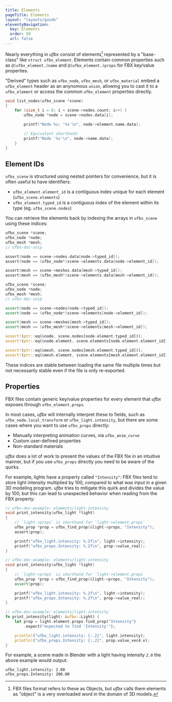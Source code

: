 ```yaml
---
title: Elements
pageTitle: Elements
layout: "layouts/guide"
eleventyNavigation:
  key: Elements
  order: 50
  url: false
---
```


Nearly everything in *ufbx* consist of elements[^1] represented by a "base-class" like `struct ufbx_element`.
Elements contain common properties such as `@(ufbx_element.)name` and `@(ufbx_element.)props` for FBX key/value properties.

"Derived" types such as `ufbx_node`, `ufbx_mesh`, or `ufbx_material` embed a `ufbx_element` header as an anynomous `union`,
allowing you to cast it to a `ufbx_element` or access the common `ufbx_element` properties directly.

```c
void list_nodes(ufbx_scene *scene)
{
    for (size_t i = 0; i < scene->nodes.count; i++) {
        ufbx_node *node = scene->nodes.data[i];

        printf("Node %u: '%s'\n", node->element.name.data);

        // Equivalent shorthand:
        printf("Node '%s'\n", node->name.data);
    }
}
```

## Element IDs

`ufbx_scene` is structured using nested pointers for convenience, but it is often
useful to have identifiers:

* `ufbx_element.element_id` is a contiguous index unique for each element (`ufbx_scene.elements`)
* `ufbx_element.typed_id` is a contiguous index of the element within its type (eg. `ufbx_scene.nodes`)

You can retrieve the elements back by indexing the arrays in `ufbx_scene` using these indices:

```c
ufbx_scene *scene;
ufbx_node *node;
ufbx_mesh *mesh;
// ufbx-doc-snip

assert(node == scene->nodes.data[node->typed_id]);
assert(node == (ufbx_node*)scene->elements.data[node->element_id]);

assert(mesh == scene->meshes.data[mesh->typed_id]);
assert(mesh == (ufbx_mesh*)scene->elements.data[mesh->element_id]);
```

```cpp
ufbx_scene *scene;
ufbx_node *node;
ufbx_mesh *mesh;
// ufbx-doc-snip

assert(node == scene->nodes[node->typed_id]);
assert(node == (ufbx_node*)scene->elements[node->element_id]);

assert(mesh == scene->meshes[mesh->typed_id]);
assert(mesh == (ufbx_mesh*)scene->elements[mesh->element_id]);
```

```rust
assert!(ptr::eq(&node, scene.nodes[node.element.typed_id]));
assert!(ptr::eq(&node.element, scene.elements[node.element.element_id]));

assert!(ptr::eq(&mesh, scene.nodes[mesh.element.typed_id]));
assert!(ptr::eq(&mesh.element, scene.elements[mesh.element.element_id]));
```

These indices are stable between loading the same file multiple times but not necessarily stable even if the file is only re-exported.

## Properties

FBX files contain generic key/value properties for every element that *ufbx* exposes through `ufbx_element.props`.

In most cases, *ufbx* will internally interpret these to fields,
such as `ufbx_node.local_transform` or `ufbx_light.intensity`,
but there are some cases where you want to use `ufbx_props` directly:

* Manually interpreting animation curves, via `ufbx_anim_curve`
* Custom user-defined properties
* Non-standard materials

*ufbx* does a lot of work to present the values of the FBX file in an intuitive manner,
but if you use `ufbx_props` directly you need to be aware of the quirks.

For example, lights have a property called `"Intensity"`:
FBX files tend to store light intensity multiplied by 100,
compared to what was input in a given 3D modeling program.
*ufbx* tries to mitigate this quirk and divides the value by 100,
but this can lead to unexpected behavior when reading from the FBX property:

```c
// ufbx-doc-example: elements/light-intensity
void print_intensity(ufbx_light *light)
{
    // `light->props` is shorthand for `light->element.props`
    ufbx_prop *prop = ufbx_find_prop(&light->props, "Intensity");
    assert(prop);

    printf("ufbx_light.intensity: %.2f\n", light->intensity);
    printf("ufbx_props.Intensity: %.2f\n", prop->value_real);
}
```

```cpp
// ufbx-doc-example: elements/light-intensity
void print_intensity(ufbx_light *light)
{
    // `light->props` is shorthand for `light->element.props`
    ufbx_prop *prop = ufbx_find_prop(&light->props, "Intensity");
    assert(prop);

    printf("ufbx_light.intensity: %.2f\n", light->intensity);
    printf("ufbx_props.Intensity: %.2f\n", prop->value_real);
}
```

```rust
// ufbx-doc-example: elements/light-intensity
fn print_intensity(light: &ufbx::Light) {
    let prop = light.element.props.find_prop("Intensity")
        .expect("expected to find 'Intensity'");

    println!("ufbx_light.intensity: {:.2}", light.intensity);
    println!("ufbx_props.Intensity: {:.2}", prop.value_vec4.x);
}
```

For example, a scene made in Blender with a light having intensity `2.0` the above example would output:

```
ufbx_light.intensity: 2.00
ufbx_props.Intensity: 200.00
```

[^1]: FBX files format refers to these as Objects, but *ufbx* calls them elements as "object" is a very overloaded word in the domain of 3D models.
